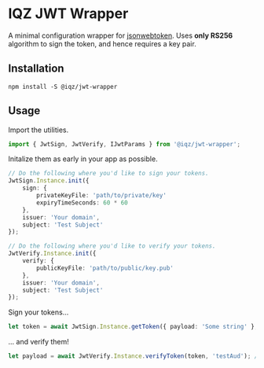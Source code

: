 # IQZ JWT Wrapper

A minimal configuration wrapper for [jsonwebtoken][link-jsonwebtoken]. Uses **only RS256** algorithm to sign the token, and hence requires a key pair.

## Installation

```
npm install -S @iqz/jwt-wrapper
```

## Usage

Import the utilities.

```typescript
import { JwtSign, JwtVerify, IJwtParams } from '@iqz/jwt-wrapper';
```

Initalize them as early in your app as possible.

```typescript
// Do the following where you'd like to sign your tokens.
JwtSign.Instance.init({
    sign: {
        privateKeyFile: 'path/to/private/key'
        expiryTimeSeconds: 60 * 60
    },
    issuer: 'Your domain',
    subject: 'Test Subject'
});

// Do the following where you'd like to verify your tokens.
JwtVerify.Instance.init({
    verify: {
        publicKeyFile: 'path/to/public/key.pub'
    },
    issuer: 'Your domain',
    subject: 'Test Subject'
});
```

Sign your tokens...

```typescript
let token = await JwtSign.Instance.getToken({ payload: 'Some string' }, 'testAud');
```

... and verify them!

```typescript
let payload = await JwtVerify.Instance.verifyToken(token, 'testAud'); // Returns { payload: 'Some string' } on successful verification.
```

[link-jsonwebtoken]: https://github.com/auth0/node-jsonwebtoken
